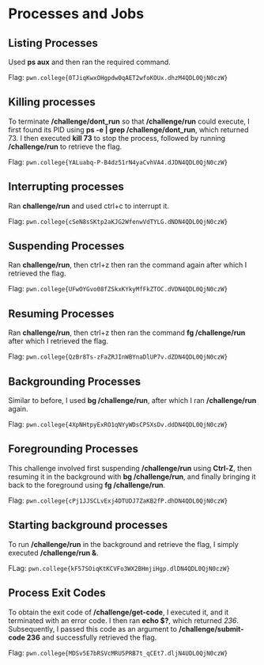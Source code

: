 # Processes and Jobs

## Listing Processes
Used **ps aux** and then ran the required command.

Flag: `pwn.college{0TJiqKwxOHgpdw0qAET2wfoKOUx.dhzM4QDL0QjN0czW}`


## Killing processes
To terminate **/challenge/dont_run** so that **/challenge/run** could execute, I first found its PID using **ps -e | grep /challenge/dont_run**, which returned 73. I then executed **kill 73** to stop the process, followed by running **/challenge/run** to retrieve the flag.

Flag: `pwn.college{YALuabq-P-B4dz51rN4yaCvhVA4.dJDN4QDL0QjN0czW}`


## Interrupting processes
Ran **challenge/run** and used ctrl+c to interrupt it.

Flag: `pwn.college{cSeN8sSKtp2aKJG2WfenwVdTYLG.dNDN4QDL0QjN0czW}`


## Suspending Processes 
Ran **challenge/run**, then ctrl+z then ran the command again after which I retrieved the flag.

Flag: `pwn.college{UFwOYGvo08fZSkxKYkyMfFkZTOC.dVDN4QDL0QjN0czW}`


## Resuming Processes
Ran **challenge/run**, then ctrl+z then ran the command **fg /challenge/run** after which I retrieved the flag.

Flag: `pwn.college{QzBr8Ts-zFaZRJInWBYnaDlUP7v.dZDN4QDL0QjN0czW}`


## Backgrounding Processes
Similar to before, I used **bg /challenge/run**, after which I ran **/challenge/run** again.

Flag: `pwn.college{4XpNHtpyExRO1qNYyWDsCPSXsDv.ddDN4QDL0QjN0czW}`


## Foregrounding Processes
This challenge involved first suspending **/challenge/run** using **Ctrl-Z**, then resuming it in the background with **bg /challenge/run**, and finally bringing it back to the foreground using **fg /challenge/run**.

Flag: `pwn.college{cPj1JJSCLvExj4DTUDJ7ZaKB2fP.dhDN4QDL0QjN0czW}`



## Starting background processes
To run **/challenge/run** in the background and retrieve the flag, I simply executed **/challenge/run &**.

FLag: `pwn.college{kF57SOiqKtKCVFo3WX2BHmjiHgp.dlDN4QDL0QjN0czW}`


## Process Exit Codes
To obtain the exit code of **/challenge/get-code**, I executed it, and it terminated with an error code. I then ran **echo $?**, which returned *236*. Subsequently, I passed this code as an argument to **/challenge/submit-code 236** and successfully retrieved the flag.

Flag: `pwn.college{MDSv5E7bRSVcMRU5PRB7t_qCEt7.dljN4UDL0QjN0czW}`
